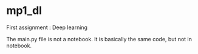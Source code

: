 # mp1_dl
First assignment : Deep learning

The main.py file is not a notebook. It is basically the same code, but not in notebook. 
